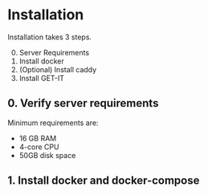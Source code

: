 # Installation

Installation takes 3 steps.

0. Server Requirements
1. Install docker
2. (Optional) Install caddy
3. Install GET-IT

## 0. Verify server requirements

Minimum requirements are:

- 16 GB RAM
- 4-core CPU
- 50GB disk space

## 1. Install docker and docker-compose

